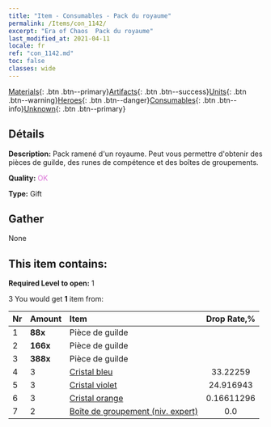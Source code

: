 ```yaml
---
title: "Item - Consumables - Pack du royaume"
permalink: /Items/con_1142/
excerpt: "Era of Chaos  Pack du royaume"
last_modified_at: 2021-04-11
locale: fr
ref: "con_1142.md"
toc: false
classes: wide
---
```

 [Materials](/fr/Items/){: .btn .btn--primary}[Artifacts](/fr/Items/Artifacts/){: .btn .btn--success}[Units](/fr/Items/Units/){: .btn .btn--warning}[Heroes](/fr/Items/Heroes/){: .btn .btn--danger}[Consumables](/fr/Items/Consumables/){: .btn .btn--info}[Unknown](/fr/Items/Unknown/){: .btn .btn--primary}

## Détails
 **Description:** Pack ramené d'un royaume. Peut vous permettre d'obtenir des pièces de guilde, des runes de compétence et des boîtes de groupements.

 **Quality:** <span style="color: #DA70D6">OK</span>

 **Type:** Gift

## Gather

  None

## This item contains:

 **Required Level to open:** 1

 3 You would get **1** item  from:

  | Nr | Amount |     Item    | Drop Rate,% |
  |:---|:-------|:------------|:---------:|
  | 1 |  **88x** | Pièce de guilde |  | 24.916943 | 
  | 2 |  **166x** | Pièce de guilde |  | 16.611296 | 
  | 3 |  **388x** | Pièce de guilde |  | 0.16611296 | 
  | 4 | 3 | [Cristal bleu](/fr/Items/con_716/) | 33.22259 | 
  | 5 | 3 | [Cristal violet](/fr/Items/con_720/) | 24.916943 | 
  | 6 | 3 | [Cristal orange](/fr/Items/con_730/) | 0.16611296 | 
  | 7 | 2 | [Boîte de groupement (niv. expert)](/fr/Items/con_770/) | 0.0 | 
